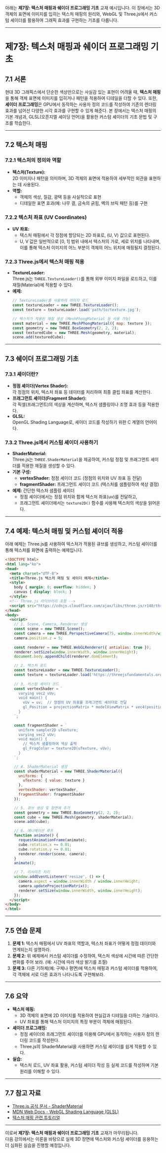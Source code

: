아래는 **제7장: 텍스처 매핑과 쉐이더 프로그래밍 기초** 교재 예시입니다. 이 장에서는 3D 객체의 표면에 이미지를 입히는 텍스처 매핑의 원리와, WebGL 및 Three.js에서 커스텀 셰이더를 활용하여 그래픽 효과를 구현하는 기초를 다룹니다.

---

# 제7장: 텍스처 매핑과 쉐이더 프로그래밍 기초

## 7.1 서론

현대 3D 그래픽스에서 단순한 색상만으로는 사실감 있는 표현이 어려울 때, **텍스처 매핑**을 통해 객체 표면에 이미지를 입히거나 패턴을 적용하여 디테일을 더할 수 있다. 또한, **셰이더 프로그래밍**은 GPU에서 동작하는 사용자 정의 코드를 작성하여 기존의 렌더링 효과를 넘어선 다양한 시각 효과를 구현할 수 있게 해준다. 본 장에서는 텍스처 매핑의 기본 개념과, GLSL(오픈지엘 셰이딩 언어)을 활용한 커스텀 셰이더의 기초 문법 및 구조를 학습한다.

---

## 7.2 텍스처 매핑

### 7.2.1 텍스처의 정의와 역할
- **텍스처(Texture):**  
  2D 이미지나 패턴을 의미하며, 3D 객체의 표면에 적용하여 세부적인 외관을 표현하는 데 사용된다.
- **역할:**  
  - 객체의 색상, 질감, 광택 등을 사실적으로 표현  
  - 디테일한 표면 효과(예: 나무 결, 금속의 긁힘, 벽의 브릭 패턴 등)를 구현

### 7.2.2 텍스처 좌표 (UV Coordinates)
- **UV 좌표:**  
  - 텍스처 매핑에서 각 정점에 할당되는 2D 좌표로, (U, V) 값으로 표현된다.
  - U, V 값은 일반적으로 [0, 1] 범위 내에서 텍스처의 가로, 세로 위치를 나타내며, 이를 통해 텍스처 이미지의 어느 부분이 객체의 어느 위치에 매핑될지 결정된다.

### 7.2.3 Three.js에서 텍스처 매핑 적용
- **TextureLoader:**  
  Three.js는 `THREE.TextureLoader()`를 통해 외부 이미지 파일을 로드하고, 이를 재질(Material)에 적용할 수 있다.
- **예제:**  
  ```javascript
  // TextureLoader를 사용하여 이미지 로드
  const textureLoader = new THREE.TextureLoader();
  const texture = textureLoader.load('path/to/texture.jpg');
  
  // 텍스처가 적용된 재질 생성 (MeshPhongMaterial 등 사용 가능)
  const material = new THREE.MeshPhongMaterial({ map: texture });
  const geometry = new THREE.BoxGeometry(2, 2, 2);
  const texturedCube = new THREE.Mesh(geometry, material);
  scene.add(texturedCube);
  ```

---

## 7.3 쉐이더 프로그래밍 기초

### 7.3.1 셰이더란?
- **정점 셰이더(Vertex Shader):**  
  각 정점의 위치, 텍스처 좌표 등 데이터를 처리하여 최종 클립 좌표를 계산한다.
- **프래그먼트 셰이더(Fragment Shader):**  
  각 픽셀(프래그먼트)의 색상을 계산하며, 텍스처 샘플링이나 조명 효과 등을 적용한다.
- **GLSL:**  
  OpenGL Shading Language로, 셰이더 코드를 작성하기 위한 C 계열의 언어이다.

### 7.3.2 Three.js에서 커스텀 셰이더 사용하기
- **ShaderMaterial:**  
  Three.js는 `THREE.ShaderMaterial`을 제공하여, 커스텀 정점 및 프래그먼트 셰이더를 적용한 재질을 생성할 수 있다.
- **기본 구성:**  
  - **vertexShader:** 정점 셰이더 코드 (정점의 위치와 UV 좌표 등 전달)
  - **fragmentShader:** 프래그먼트 셰이더 코드 (텍스처를 샘플링하여 색상 결정)
- **예제:** 간단한 텍스처 샘플링 셰이더
  - 정점 셰이더에서는 정점 위치와 함께 텍스처 좌표(uv)를 전달하고,
  - 프래그먼트 셰이더에서는 `texture2D()` 함수를 사용해 텍스처의 색상을 읽어온다.

---

## 7.4 예제: 텍스처 매핑 및 커스텀 셰이더 적용

아래 예제는 Three.js를 사용하여 텍스처가 적용된 큐브를 생성하고, 커스텀 셰이더를 통해 텍스처를 화면에 출력하는 예제입니다.

```html
<!DOCTYPE html>
<html lang="ko">
<head>
  <meta charset="UTF-8">
  <title>Three.js 텍스처 매핑 및 셰이더 예제</title>
  <style>
    body { margin: 0; overflow: hidden; }
    canvas { display: block; }
  </style>
  <!-- Three.js 라이브러리 포함 -->
  <script src="https://cdnjs.cloudflare.com/ajax/libs/three.js/r140/three.min.js"></script>
</head>
<body>
  <script>
    // 1. Scene, Camera, Renderer 생성
    const scene = new THREE.Scene();
    const camera = new THREE.PerspectiveCamera(75, window.innerWidth/window.innerHeight, 0.1, 1000);
    camera.position.z = 5;
    
    const renderer = new THREE.WebGLRenderer({ antialias: true });
    renderer.setSize(window.innerWidth, window.innerHeight);
    document.body.appendChild(renderer.domElement);

    // 2. 텍스처 로드
    const textureLoader = new THREE.TextureLoader();
    const texture = textureLoader.load('https://threejsfundamentals.org/threejs/resources/images/wall.jpg');
    
    // 3. 커스텀 셰이더 코드
    const vertexShader = `
      varying vec2 vUv;
      void main() {
        vUv = uv;  // 정점의 UV 좌표를 프래그먼트 셰이더로 전달
        gl_Position = projectionMatrix * modelViewMatrix * vec4(position, 1.0);
      }
    `;

    const fragmentShader = `
      uniform sampler2D uTexture;
      varying vec2 vUv;
      void main() {
        // 텍스처 샘플링하여 색상 출력
        gl_FragColor = texture2D(uTexture, vUv);
      }
    `;

    // 4. ShaderMaterial 생성
    const shaderMaterial = new THREE.ShaderMaterial({
      uniforms: {
        uTexture: { value: texture }
      },
      vertexShader: vertexShader,
      fragmentShader: fragmentShader
    });

    // 5. 큐브 생성 및 장면에 추가
    const geometry = new THREE.BoxGeometry(2, 2, 2);
    const cube = new THREE.Mesh(geometry, shaderMaterial);
    scene.add(cube);

    // 6. 애니메이션 루프
    function animate() {
      requestAnimationFrame(animate);
      cube.rotation.x += 0.01;
      cube.rotation.y += 0.01;
      renderer.render(scene, camera);
    }
    animate();

    // 7. 리사이즈 처리
    window.addEventListener('resize', () => {
      camera.aspect = window.innerWidth / window.innerHeight;
      camera.updateProjectionMatrix();
      renderer.setSize(window.innerWidth, window.innerHeight);
    });
  </script>
</body>
</html>
```

---

## 7.5 연습 문제

1. **문제 1:** 텍스처 매핑에서 UV 좌표의 역할과, 텍스처 좌표가 어떻게 정점 데이터와 연계되는지 설명하라.
2. **문제 2:** 위 예제에서 커스텀 셰이더를 수정하여, 텍스처 색상에 시간에 따른 간단한 변화를 주어 보라. (예: 시간에 따라 색상 밝기를 조절)
3. **문제 3:** 다른 기하체(예: 구체나 평면)에 텍스처 매핑과 커스텀 셰이더를 적용하여, 각 객체에 서로 다른 효과가 나타나도록 구현해보라.

---

## 7.6 요약

- **텍스처 매핑:**  
  - 3D 객체의 표면에 2D 이미지를 적용하여 현실감과 디테일을 더하는 기술이다.
  - UV 좌표를 통해 텍스처 이미지의 특정 부분이 객체에 매핑된다.
- **셰이더 프로그래밍:**  
  - 정점 셰이더와 프래그먼트 셰이더를 이용해 GPU에서 동작하는 사용자 정의 렌더링 코드를 작성한다.
  - Three.js의 ShaderMaterial을 사용하면 커스텀 셰이더를 쉽게 적용할 수 있다.
- **실습:**  
  - 텍스처 로드, UV 좌표 활용, 커스텀 셰이더 작성 등 실제 코드를 작성하며 기본 원리를 이해할 수 있다.

---

## 7.7 참고 자료

- [Three.js 공식 문서 - ShaderMaterial](https://threejs.org/docs/#api/en/materials/ShaderMaterial)
- [MDN Web Docs - WebGL Shading Language (GLSL)](https://developer.mozilla.org/ko/docs/Web/API/WebGL_API/WebGL_shading_language)
- [텍스처 매핑 관련 튜토리얼](https://threejsfundamentals.org/threejs/lessons/threejs-textures.html)

---

이로써 **제7장: 텍스처 매핑과 쉐이더 프로그래밍 기초** 교재가 마무리됩니다.  
다음 강의에서는 이론을 바탕으로 실제 3D 장면에 텍스처와 커스텀 셰이더를 응용하는 더 심화된 실습을 진행할 예정입니다.
